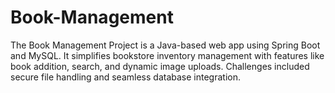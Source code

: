 # Book-Management
 The Book Management Project is a Java-based web app using Spring Boot and MySQL. It simplifies bookstore inventory management with features like book addition, search, and dynamic image uploads. Challenges included secure file handling and seamless database integration. 
